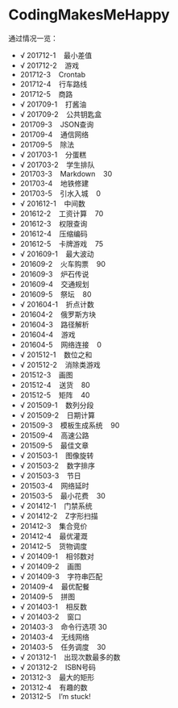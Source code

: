 # CodingMakesMeHappy
通过情况一览：

- √	201712-1    最小差值        
- √	201712-2    游戏        
- 	201712-3    Crontab        
- 	201712-4    行车路线        
- 	201712-5    商路        
- √	201709-1    打酱油        
- √	201709-2    公共钥匙盒        
- 	201709-3    JSON查询        
- 	201709-4    通信网络        
- 	201709-5    除法        
- √	201703-1    分蛋糕        
- √	201703-2    学生排队        
- 	201703-3    Markdown    30    
- 	201703-4    地铁修建        
- 	201703-5    引水入城    0    
- √	201612-1    中间数        
- 	201612-2    工资计算    70        
- 	201612-3    权限查询            
- 	201612-4    压缩编码            
- 	201612-5    卡牌游戏    75        
- √	201609-1    最大波动            
- 	201609-2    火车购票    90        
- 	201609-3    炉石传说            
- 	201609-4    交通规划            
- 	201609-5    祭坛    80        
- √	201604-1    折点计数            
- 	201604-2    俄罗斯方块            
- 	201604-3    路径解析            
- 	201604-4    游戏            
- 	201604-5    网络连接    0        
- √	201512-1    数位之和            
- √	201512-2    消除类游戏            
- 	201512-3    画图            
- 	201512-4    送货    80        
- 	201512-5    矩阵    40        
- √	201509-1    数列分段            
- √	201509-2    日期计算            
- 	201509-3    模板生成系统    90        
- 	201509-4    高速公路            
- 	201509-5    最佳文章            
- √	201503-1    图像旋转            
- √	201503-2    数字排序            
- √	201503-3    节日            
- 	201503-4    网络延时            
- 	201503-5    最小花费    30        
- √	201412-1    门禁系统            
- √	201412-2    Z字形扫描            
- 	201412-3    集合竞价            
- 	201412-4    最优灌溉            
- 	201412-5    货物调度            
- √	201409-1    相邻数对            
- √	201409-2    画图            
- √	201409-3    字符串匹配            
- 	201409-4    最优配餐            
- 	201409-5    拼图            
- √	201403-1    相反数            
- √	201403-2    窗口            
- 	201403-3    命令行选项	30          
- 	201403-4    无线网络            
- 	201403-5    任务调度    30        
- √	201312-1    出现次数最多的数            
- √	201312-2    ISBN号码        
- 	201312-3    最大的矩形        
- 	201312-4    有趣的数        
- 	201312-5    I’m stuck!    
